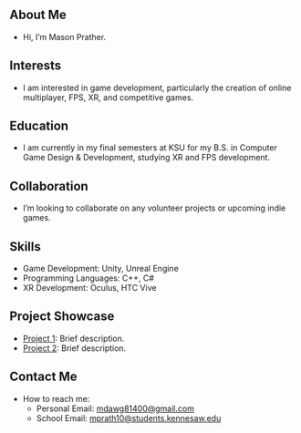 ## About Me
- Hi, I’m Mason Prather.

## Interests
- I am interested in game development, particularly the creation of online multiplayer, FPS, XR, and competitive games.

## Education
- I am currently in my final semesters at KSU for my B.S. in Computer Game Design & Development, studying XR and FPS development.

## Collaboration
- I’m looking to collaborate on any volunteer projects or upcoming indie games.

## Skills
- Game Development: Unity, Unreal Engine
- Programming Languages: C++, C#
- XR Development: Oculus, HTC Vive

## Project Showcase
- [Project 1](link1): Brief description.
- [Project 2](link2): Brief description.

## Contact Me
- How to reach me:
  - Personal Email: mdawg81400@gmail.com
  - School Email: mprath10@students.kennesaw.edu
